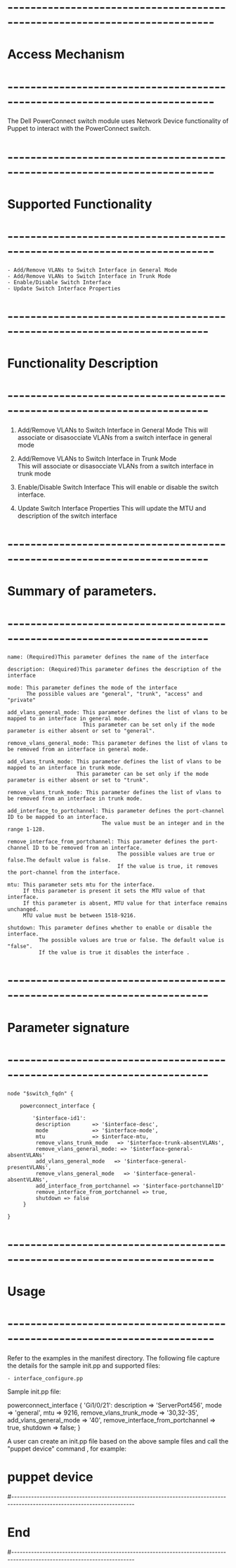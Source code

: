 # --------------------------------------------------------------------------
# Access Mechanism 
# --------------------------------------------------------------------------

The Dell PowerConnect switch module uses Network Device functionality of Puppet to interact with the PowerConnect switch.

# --------------------------------------------------------------------------
#  Supported Functionality
# --------------------------------------------------------------------------

	- Add/Remove VLANs to Switch Interface in General Mode
	- Add/Remove VLANs to Switch Interface in Trunk Mode
	- Enable/Disable Switch Interface
	- Update Switch Interface Properties 

# -------------------------------------------------------------------------
# Functionality Description
# -------------------------------------------------------------------------


  1. Add/Remove VLANs to Switch Interface in General Mode
  		This will associate or disasocciate VLANs from a switch interface in general mode

  2. Add/Remove VLANs to Switch Interface in Trunk Mode  
  		This will associate or disasocciate VLANs from a switch interface in trunk mode
     
  3. Enable/Disable Switch Interface
  		This will enable or disable the switch interface.
  
  4. Update Switch Interface Properties 
  		This will update the MTU and description of the switch interface


# -------------------------------------------------------------------------
# Summary of parameters.
# -------------------------------------------------------------------------

	name: (Required)This parameter defines the name of the interface
	
	description: (Required)This parameter defines the description of the interface
	
	mode: This parameter defines the mode of the interface
	      The possible values are "general", "trunk", "access" and "private"
	      
	add_vlans_general_mode: This parameter defines the list of vlans to be mapped to an interface in general mode.
	                        This parameter can be set only if the mode parameter is either absent or set to "general".
	                        
	remove_vlans_general_mode: This parameter defines the list of vlans to be removed from an interface in general mode.
	
  	add_vlans_trunk_mode: This parameter defines the list of vlans to be mapped to an interface in trunk mode.
	                      This parameter can be set only if the mode parameter is either absent or set to "trunk".
	                      
  	remove_vlans_trunk_mode: This parameter defines the list of vlans to be removed from an interface in trunk mode.
	                         
  	add_interface_to_portchannel: This parameter defines the port-channel ID to be mapped to an interface.
  	                              The value must be an integer and in the range 1-128.
  	
  	remove_interface_from_portchannel: This parameter defines the port-channel ID to be removed from an interface.
  	                                   The possible values are true or false.The default value is false.
  	                                   If the value is true, it removes the port-channel from the interface.
  	
  	mtu: This parameter sets mtu for the interface.
		 If this parameter is present it sets the MTU value of that interface.
		 If this parameter is absent, MTU value for that interface remains unchanged.
		 MTU value must be between 1518-9216.
		 
  	shutdown: This parameter defines whether to enable or disable the interface. 
			  The possible values are true or false. The default value is "false".
			  If the value is true it disables the interface .
    
    
# -------------------------------------------------------------------------
# Parameter signature 
# -------------------------------------------------------------------------

	node "$switch_fqdn" {

    	powerconnect_interface {

		    '$interface-id1':
		     description       => '$interface-desc',
		     mode              => '$interface-mode',
		     mtu               => $interface-mtu,
		     remove_vlans_trunk_mode   => '$interface-trunk-absentVLANs',
		     remove_vlans_general_mode: => '$interface-general-absentVLANs'
		     add_vlans_general_mode   => '$interface-general-presentVLANs',
		     remove_vlans_general_mode   => '$interface-general-absentVLANs',
		     add_interface_from_portchannel => '$interface-portchannelID'
		     remove_interface_from_portchannel => true,
		     shutdown => false
   		 } 

	}


# --------------------------------------------------------------------------
# Usage
# --------------------------------------------------------------------------
   Refer to the examples in the manifest directory.
   The following file capture the details for the sample init.pp and supported files:

    - interface_configure.pp
	
   Sample init.pp file:
   
   powerconnect_interface {
			 'Gi1/0/21':
		     description       => 'ServerPort456',
		     mode              => 'general',
		     mtu               => 9216,
		     remove_vlans_trunk_mode   => '30,32-35',
		     add_vlans_general_mode   => '40',
		     remove_interface_from_portchannel => true,
		     shutdown => false;
   }

   A user can create an init.pp file based on the above sample files and call the "puppet device" command , for example: 
   # puppet device

#-------------------------------------------------------------------------------------------------------------------------
# End
#-------------------------------------------------------------------------------------------------------------------------	
